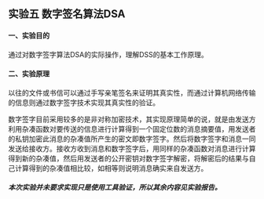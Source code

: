 ## 实验五 数字签名算法DSA

#### 一、实验目的

通过对数字签字算法DSA的实际操作，理解DSS的基本工作原理。

#### 二、实验原理

​		以往的文件或书信可以通过手写亲笔签名来证明其真实性，而通过计算机网络传输的信息则通过数字签字技术实现其真实性的验证。

​		数字签字目前采用较多的是非对称加密技术，其实现原理简单的说，就是由发送方利用杂凑函数对要传送的信息进行计算得到一个固定位数的消息摘要值，用发送者的私钥加密此消息的杂凑值所产生的密文即数字签字。然后将数字签字和消息一同发送给接收方。接收方收到消息和数字签字后，用同样的杂凑函数对消息进行计算得到新的杂凑值，然后用发送者的公开密钥对数字签字解密，将解密后的结果与自己计算得到的杂凑值相比较，如相等则说明消息确实来自发送方。

##### 本次实验并未要求实现只是使用工具验证，所以其余内容见实验报告。